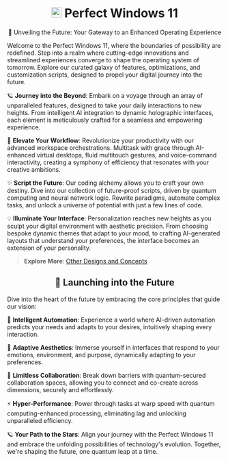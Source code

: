 <h1 align="center"><img width=24px src="https://images.pling.com/img/00/00/64/66/02/1700514/11.png"> Perfect Windows 11</h1>

<p align="center">🌌 Unveiling the Future: Your Gateway to an Enhanced Operating Experience</p>

Welcome to the Perfect Windows 11, where the boundaries of possibility are redefined. Step into a realm where cutting-edge innovations and streamlined experiences converge to shape the operating system of tomorrow. Explore our curated galaxy of features, optimizations, and customization scripts, designed to propel your digital journey into the future.

🪐 **Journey into the Beyond**: Embark on a voyage through an array of unparalleled features, designed to take your daily interactions to new heights. From intelligent AI integration to dynamic holographic interfaces, each element is meticulously crafted for a seamless and empowering experience.

🚀 **Elevate Your Workflow**: Revolutionize your productivity with our advanced workspace orchestrations. Multitask with grace through AI-enhanced virtual desktops, fluid multitouch gestures, and voice-command interactivity, creating a symphony of efficiency that resonates with your creative ambitions.

✨ **Script the Future**: Our coding alchemy allows you to craft your own destiny. Dive into our collection of future-proof scripts, driven by quantum computing and neural network logic. Rewrite paradigms, automate complex tasks, and unlock a universe of potential with just a few lines of code.

💡 **Illuminate Your Interface**: Personalization reaches new heights as you sculpt your digital environment with aesthetic precision. From choosing bespoke dynamic themes that adapt to your mood, to crafting AI-generated layouts that understand your preferences, the interface becomes an extension of your personality.

> **Explore More**: [Other Designs and Concepts](https://github.com/Jisll)

<h2 align="center">🚀 Launching into the Future</h2>

Dive into the heart of the future by embracing the core principles that guide our vision:

🌌 **Intelligent Automation**: Experience a world where AI-driven automation predicts your needs and adapts to your desires, intuitively shaping every interaction.

🎨 **Adaptive Aesthetics**: Immerse yourself in interfaces that respond to your emotions, environment, and purpose, dynamically adapting to your preferences.

🚀 **Limitless Collaboration**: Break down barriers with quantum-secured collaboration spaces, allowing you to connect and co-create across dimensions, securely and effortlessly.

⚡ **Hyper-Performance**: Power through tasks at warp speed with quantum computing-enhanced processing, eliminating lag and unlocking unparalleled efficiency.

🪐 **Your Path to the Stars**: Align your journey with the Perfect Windows 11 and embrace the unfolding possibilities of technology's evolution. Together, we're shaping the future, one quantum leap at a time.
